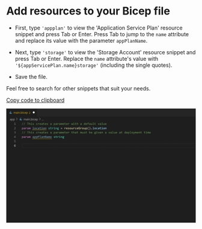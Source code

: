 # Add resources to your Bicep file

* First, type `'appplan'` to view the 'Application Service Plan' resource snippet and press Tab or Enter. Press Tab to jump to the `name` attribute and replace its value with the parameter `appPlanName`.

* Next, type `'storage'` to view the 'Storage Account' resource snippet and press Tab or Enter. Replace the `name` attribute's value with `'${appServicePlan.name}storage'` (including the single quotes).

* Save the file.

Feel free to search for other snippets that suit your needs.

<!--- See https://github.com/Microsoft/vscode/issues/69757 for details of how to pass arguments -->
[Copy code to clipboard](command:bicep.gettingStarted.copyToClipboard?%7B%22step%22%3A%22resources%22%7D)

![Typing resources into Bicep file](3_Type_Resources.gif)
